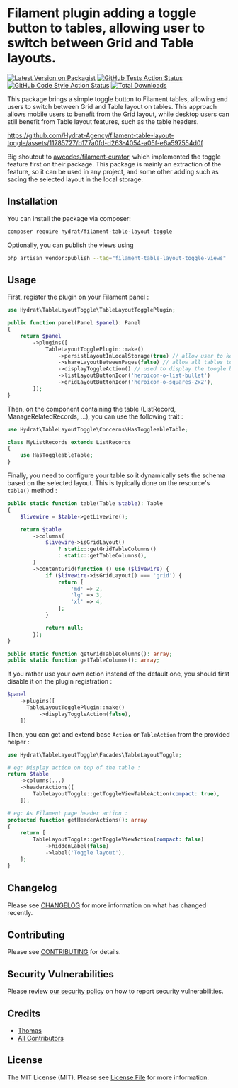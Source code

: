 # Filament plugin adding a toggle button to tables, allowing user to switch between Grid and Table layouts.

[![Latest Version on Packagist](https://img.shields.io/packagist/v/hydrat/filament-table-layout-toggle.svg?style=flat-square)](https://packagist.org/packages/hydrat/filament-table-layout-toggle)
[![GitHub Tests Action Status](https://img.shields.io/github/actions/workflow/status/hydrat/filament-table-layout-toggle/run-tests.yml?branch=main&label=tests&style=flat-square)](https://github.com/hydrat/filament-table-layout-toggle/actions?query=workflow%3Arun-tests+branch%3Amain)
[![GitHub Code Style Action Status](https://img.shields.io/github/actions/workflow/status/hydrat/filament-table-layout-toggle/fix-php-code-style-issues.yml?branch=main&label=code%20style&style=flat-square)](https://github.com/hydrat/filament-table-layout-toggle/actions?query=workflow%3A"Fix+PHP+code+style+issues"+branch%3Amain)
[![Total Downloads](https://img.shields.io/packagist/dt/hydrat/filament-table-layout-toggle.svg?style=flat-square)](https://packagist.org/packages/hydrat/filament-table-layout-toggle)


This package brings a simple toggle button to Filament tables, allowing end users to switch between Grid and Table layout on tables. This approach allows mobile users to benefit from the Grid layout, while desktop users can still benefit from Table layout features, such as the table headers.

https://github.com/Hydrat-Agency/filament-table-layout-toggle/assets/11785727/b177a0fd-d263-4054-a05f-e6a597554d0f


Big shoutout to [awcodes/filament-curator](https://github.com/awcodes/filament-curator), which implemented the toggle feature first on their package. This package is mainly an extraction of the feature, so it can be used in any project, and some other adding such as sacing the selected layout in the local storage.


## Installation

You can install the package via composer:

```bash
composer require hydrat/filament-table-layout-toggle
```

Optionally, you can publish the views using

```bash
php artisan vendor:publish --tag="filament-table-layout-toggle-views"
```

## Usage

First, register the plugin on your Filament panel :

```php
use Hydrat\TableLayoutToggle\TableLayoutTogglePlugin;

public function panel(Panel $panel): Panel
{
    return $panel
        ->plugins([
            TableLayoutTogglePlugin::make()
                ->persistLayoutInLocalStorage(true) // allow user to keep his layout preference in his local storage
                ->shareLayoutBetweenPages(false) // allow all tables to share the layout option (requires persistLayoutInLocalStorage to be true)
                ->displayToggleAction() // used to display the toogle button automatically, on the desired filament hook (defaults to table bar)
                ->listLayoutButtonIcon('heroicon-o-list-bullet')
                ->gridLayoutButtonIcon('heroicon-o-squares-2x2'),
        ]);
}
```

Then, on the component containing the table (ListRecord, ManageRelatedRecords, ...), you can use the following trait :

```php
use Hydrat\TableLayoutToggle\Concerns\HasToggleableTable;

class MyListRecords extends ListRecords
{
    use HasToggleableTable;
}
```

Finally, you need to configure your table so it dynamically sets the schema based on the selected layout. This is typically done on the resource's `table()` method :

```php
public static function table(Table $table): Table
{
    $livewire = $table->getLivewire();

    return $table
        ->columns(
            $livewire->isGridLayout()
                ? static::getGridTableColumns()
                : static::getTableColumns(),
        )
        ->contentGrid(function () use ($livewire) {
            if ($livewire->isGridLayout() === 'grid') {
                return [
                    'md' => 2,
                    'lg' => 3,
                    'xl' => 4,
                ];
            }

            return null;
        });
}

public static function getGridTableColumns(): array;
public static function getTableColumns(): array;
```

If you rather use your own action instead of the default one, you should first disable it on the plugin registration :

```php
$panel
    ->plugins([
      TableLayoutTogglePlugin::make()
          ->displayToggleAction(false),
    ])
```

Then, you can get and extend base `Action` or `TableAction` from the provided helper :

```php
use Hydrat\TableLayoutToggle\Facades\TableLayoutToggle;

# eg: Display action on top of the table :
return $table
    ->columns(...)
    ->headerActions([
        TableLayoutToggle::getToggleViewTableAction(compact: true),
    ]);

# eg: As Filament page header action :
protected function getHeaderActions(): array
{
    return [
        TableLayoutToggle::getToggleViewAction(compact: false)
            ->hiddenLabel(false)
            ->label('Toggle layout'),
    ];
}

```

## Changelog

Please see [CHANGELOG](CHANGELOG.md) for more information on what has changed recently.

## Contributing

Please see [CONTRIBUTING](.github/CONTRIBUTING.md) for details.

## Security Vulnerabilities

Please review [our security policy](../../security/policy) on how to report security vulnerabilities.

## Credits

- [Thomas](https://github.com/Hydrat)
- [All Contributors](../../contributors)

## License

The MIT License (MIT). Please see [License File](LICENSE.md) for more information.
